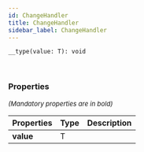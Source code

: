 ```yaml
---
id: ChangeHandler
title: ChangeHandler
sidebar_label: ChangeHandler
---
```


```tsx
__type(value: T): void
```
<br/>



### Properties

<font size="2"><i>(Mandatory properties are in bold)</i></font>

| Properties | Type | Description |
| --------- | ---- | ----------- |
| **value** | T |  |
